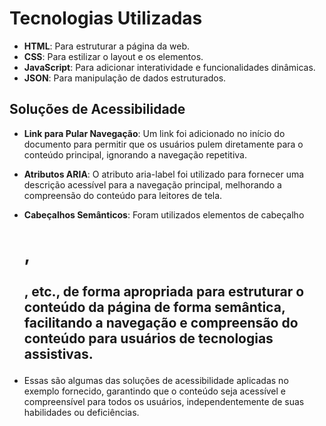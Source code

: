 # Tecnologias Utilizadas

- **HTML**: Para estruturar a página da web.
- **CSS**: Para estilizar o layout e os elementos.
- **JavaScript**: Para adicionar interatividade e funcionalidades dinâmicas.
- **JSON**: Para manipulação de dados estruturados.

## Soluções de Acessibilidade

- **Link para Pular Navegação**: Um link <a> foi adicionado no início do documento para permitir que os usuários pulem diretamente para o conteúdo principal, ignorando a navegação repetitiva.

- **Atributos ARIA**: O atributo aria-label foi utilizado para fornecer uma descrição acessível para a navegação principal, melhorando a compreensão do conteúdo para leitores de tela.

- **Cabeçalhos Semânticos**: Foram utilizados elementos de cabeçalho <h1>, <h2>, etc., de forma apropriada para estruturar o conteúdo da página de forma semântica, facilitando a navegação e compreensão do conteúdo para usuários de tecnologias assistivas.
- Essas são algumas das soluções de acessibilidade aplicadas no exemplo fornecido, garantindo que o conteúdo seja acessível e compreensível para todos os usuários, independentemente de suas habilidades ou deficiências.
